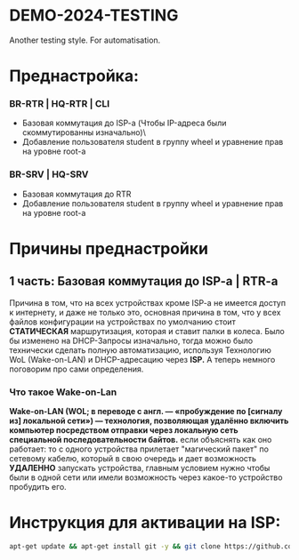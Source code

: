 # DEMO-2024-TESTING
Another testing style. For automatisation.

# Преднастройка:

### BR-RTR | HQ-RTR | CLI

- Базовая коммутация до ISP-a (Чтобы IP-адреса были скоммутированны изначально)\
- Добавление пользователя student в группу wheel и уравнение прав на уровне root-a

### BR-SRV | HQ-SRV 

- Базовая коммутация до RTR
- Добавление пользователя student в группу wheel и уравнение прав на уровне root-a

# Причины преднастройки

## 1 часть: Базовая коммутация до ISP-a | RTR-a

Причина в том, что на всех устройствах кроме ISP-a не имеется доступ к интернету, и даже не только это, основная причина в том, что у всех файлов конфигурации на устройствах по умолчанию стоит **СТАТИЧЕСКАЯ** маршрутизация, которая и ставит палки в колеса. Было бы изменено на DHCP-Запросы изначально, тогда можно было технически сделать полную автоматизацию, используя Технологию WoL (Wake-on-LAN) и DHCP-адресацию через **ISP.** А теперь немного поговорим про сами определения.

### Что такое Wake-on-Lan

**Wake-on-LAN (WOL; в переводе с англ. — «пробуждение по [сигналу из] локальной сети») — технология, позволяющая удалённо включить компьютер посредством отправки через локальную сеть специальной последовательности байтов.** если объяснять как оно работает: то с одного устройства прилетает "магический пакет" по сетевому кабелю, который в свою очередь и дает возможность **УДАЛЕННО** запускать устройства, главным условием нужно чтобы были в одной сети или имели возможность через какое-то устройство пробудить его.


# Инструкция для активации на ISP:

```bash
apt-get update && apt-get install git -y && git clone https://github.com/NiKeNO1540/DEMO-2024-TESTING && mv isp_part_1.sh isp_1.sh && chmod +x isp_1.sh
```
